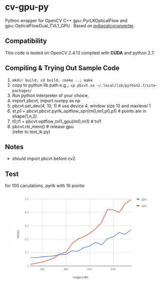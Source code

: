 # cv-gpu-py

Python wrapper for OpenCV C++ gpu::PyrLKOpticalFlow and gpu::OpticalFlowDual_TVL1_GPU . Based on [pyboostcvconverter](https://github.com/Algomorph/pyboostcvconverter).

## Compatibility
This code is tested on OpenCV 2.4.13 compiled with **CUDA** and python 2.7.

## Compiling & Trying Out Sample Code
1. `mkdir build; cd build; cmake ..; make`
2. copy to python lib path e.g.,: `cp pbcvt.so ~/.local/lib/python2.7/site-packages/`
3. Run python interpreter of your choice,
  1. import pbcvt; import numpy as np
  2. pbcvt.set_dev(4, 10, 1)  # use device 4, window size 10 and maxlevel 1
  3. st,p1 = pbcvt.pbcvt.pyrlk_optflow_spr(im0,im1,p0,p1)  # points are in shape(1,n,2)
  4. t0,t1 = pbcvt.optflow_tvl1_gpu(im0,im1)  # tvl1
  5. pbcvt.rel_mem()  # release gpu  
(refer to test_lk.py)

## Notes
- should import pbcvt before cv2


## Test
for 100 caculations, pyrlk with 16 points:
<p align="center">
  <img width="460" height="300" src="./gpu-cpu-time.png">
</p>
